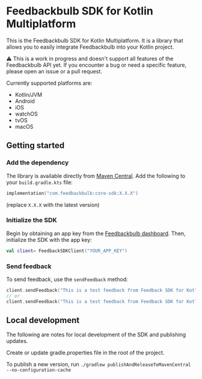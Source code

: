 # Feedbackbulb SDK for Kotlin Multiplatform

This is the Feedbackbulb SDK for Kotlin Multiplatform.
It is a library that allows you to easily integrate Feedbackbulb into your Kotlin project.

⚠️ This is a work in progress and doesn't support all features of the Feedbackbulb API yet. If you encounter a bug or need a specific feature, please open an issue or a pull request.


Currently supported platforms are:

- Kotlin/JVM
- Android
- iOS
- watchOS
- tvOS
- macOS


## Getting started

### Add the dependency

The library is available directly from [Maven Central](https://central.sonatype.com/artifact/com.feedbackbulb/core-sdk). Add the following to your `build.gradle.kts` file:

```kotlin
implementation("com.feedbackbulb:core-sdk:X.X.X")
```

(replace `X.X.X` with the latest version)


### Initialize the SDK

Begin by obtaining an app key from the [Feedbackbulb dashboard](https://app.feedbackbulb.com/). Then, initialize the SDK with the app key:

```kotlin
val client= FeedbackSDKClient("YOUR_APP_KEY")
```

### Send feedback

To send feedback, use the `sendFeedback` method:

```kotlin
client.sendFeedback("This is a test feedback from Feedback SDK for Kotlin Multiplatform")
// or 
client.sendFeedback("This is a test feedback from Feedback SDK for Kotlin Multiplatform", mapOf("example" to "Kotlin Multiplatform"))
```


## Local development

The following are notes for local development of the SDK and publishing updates.

Create or update gradle.properties file in the root of the project.

To publish a new version, run `./gradlew publishAndReleaseToMavenCentral --no-configuration-cache`
